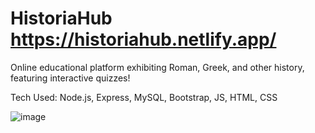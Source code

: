 # HistoriaHub https://historiahub.netlify.app/
Online educational platform exhibiting Roman, Greek, and other history, featuring interactive quizzes!

Tech Used: Node.js, Express, MySQL, Bootstrap, JS, HTML, CSS

![image](https://github.com/ylu8888/HistoriaHub/assets/123523291/f5405e51-5725-4abe-a865-1a6f9337000f)


